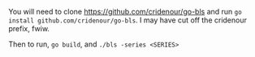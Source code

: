 You will need to clone https://github.com/cridenour/go-bls and run `go install github.com/cridenour/go-bls`. I may have cut off the cridenour prefix, fwiw.

Then to run, `go build`, and `./bls -series <SERIES>`

